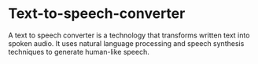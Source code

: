 # Text-to-speech-converter
A text to speech converter is a technology that transforms written text into spoken audio. It uses natural language processing and speech synthesis techniques to generate human-like speech.
